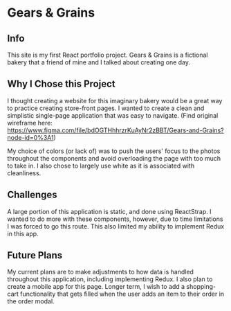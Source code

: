 # Gears & Grains

## Info

This site is my first React portfolio project. Gears & Grains is a fictional bakery that a friend of mine and I talked about creating one day.

## Why I Chose this Project

I thought creating a website for this imaginary bakery would be a great way to practice creating store-front pages. I wanted to create a clean and simplistic single-page application that was easy to navigate. (Find original wireframe here: https://www.figma.com/file/bdOGTHhhrzrKuAyNr2zBBT/Gears-and-Grains?node-id=0%3A1)

My choice of colors (or lack of) was to push the users' focus to the photos throughout the components and avoid overloading the page with too much to take in. I also chose to largely use white as it is associated with cleanliness.

## Challenges

A large portion of this application is static, and done using ReactStrap. I wanted to do more with these components, however, due to time limitations I was forced to go this route. This also limited my ability to implement Redux in this app.

## Future Plans

My current plans are to make adjustments to how data is handled throughout this application, including implementing Redux. I also plan to create a mobile app for this page. Longer term, I wish to add a shopping-cart functionality that gets filled when the user adds an item to their order in the order modal.
